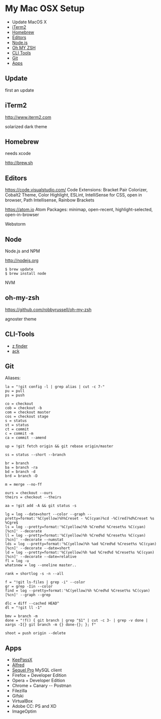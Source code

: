 # My Mac OSX Setup

- Update MacOS X
- [iTerm2](#iterm2)
- [Homebrew](#homebrew)
- [Editors](#editors)
- [Node.js](#node)
- [Oh MY ZSH](#oh-my-zsh)
- [CLI Tools](#cli-tools)
- [Git](#git)
- [Apps](#apps)


## Update
first an update

## iTerm2
http://www.iterm2.com

solarized dark theme

## Homebrew
needs xcode

http://brew.sh

## Editors
https://code.visualstudio.com/
Code Extensions: Bracket Pair Colorizer, Cobalt2 Theme, Color Highlight, ESLint, IntelliSense for CSS, open in browser, Path Intellisense, Rainbow Brackets

https://atom.io
Atom Packages: minimap, open-recent, highlight-selected, open-in-browser

Webstorm

## Node

Node.js and NPM

http://nodejs.org

    $ brew update
    $ brew install node
    
NVM

## oh-my-zsh
https://github.com/robbyrussell/oh-my-zsh

agnoster theme

## CLI-Tools
- [z finder](https://github.com/rupa/z/blob/master/z.sh)
- [ack](https://beyondgrep.com)

## Git
Aliases:

    la = "!git config -l | grep alias | cut -c 7-"
    pu = pull
    ps = push

    co = checkout
    cob = checkout -b
    com = checkout master
    cos = checkout stage
    s = status
    st = status
    ct = commit
    c = commit -m
    ca = commit --amend

    up = !git fetch origin && git rebase origin/master

    ss = status --short --branch

    br = branch
    ba = branch -ra
    bd = branch -d
    brd = branch -D

    m = merge --no-ff

    ours = checkout --ours
    theirs = checkout --theirs

    aa = !git add -A && git status -s

    lg = log --date=short --color --graph --pretty=format:'%C(yellow)%h%Creset - %C(cyan)%cd -%C(red)%d%Creset %s %Cgre$
    ls = log --pretty=format:'%C(yellow)%h %Cred%d %Creset%s %C(cyan)[%cn]' --decorate
    ll = log --pretty=format:'%C(yellow)%h %Cred%d %Creset%s %C(cyan)[%cn]' --decorate --numstat
    lds = log --pretty=format:'%C(yellow)%h %ad %Cred%d %Creset%s %C(cyan)[%cn]' --decorate --date=short
    ld = log --pretty=format:'%C(yellow)%h %ad %Cred%d %Creset%s %C(cyan)[%cn]' --decorate --date=relative
    fl = log -u
    whatsnew = log --oneline master..

    rank = shortlog -s -n --all

    f = "!git ls-files | grep -i" --color
    gr = grep -Iin --color
    find = log --pretty=format:'%C(yellow)%h %Cred%d %Creset%s %C(cyan)[%cn]' --graph --grep

    dlc = diff --cached HEAD^
    dl = "!git ll -1"

    bmv = branch -m
    done = "!f() { git branch | grep "$1" | cut -c 3- | grep -v done | xargs -I{} git branch -m {} done-{}; }; f"

    shoot = push origin --delete

## Apps
- [KeePassX](https://www.keepassx.org/downloads)
- [Alfred](https://www.alfredapp.com)
- [Sequel Pro](http://www.sequelpro.com) MySQL client
- Firefox + Developer Edition
- Opera + Developer Edition
- Chrome + Canary 
-- Postman
- Filezilla
- Gifski
- VirtualBox
- Adobe CC: PS and XD
- ImageOptim
